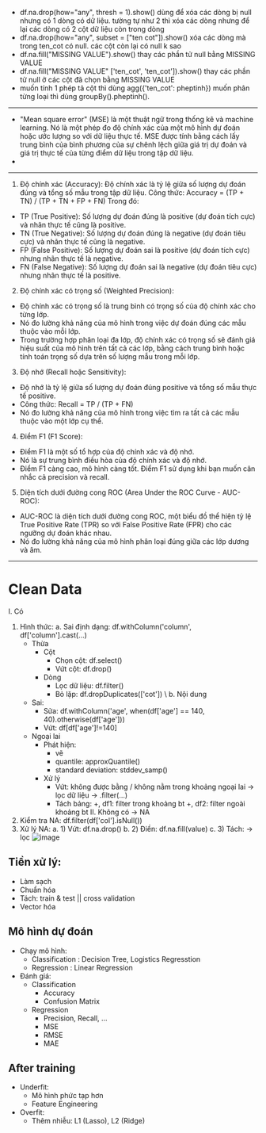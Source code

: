 - df.na.drop(how="any", thresh = 1).show() dùng để xóa các dòng bị null nhưng có 1 dòng có dữ liệu. tường tự như 2 thì xóa các dòng nhưng để lại các dòng có 2 cột dữ liệu còn trong dòng
- df.na.drop(how="any", subset = ["ten cot"]).show()   xóa các dòng mà trong ten_cot có null. các cột còn lại có null k sao
- df.na.fill("MISSING VALUE").show()   thay các phần tử null bằng MISSING VALUE
- df.na.fill("MISSING VALUE" ['ten_cot', 'ten_cot']).show()   thay các phần tử null ở các cột đã chọn bằng MISSING VALUE
- muốn tính 1 phép tả cột thì dùng agg({'ten_cot': pheptinh}) muốn phân từng loại thì dùng groupBy().pheptinh().
-------------------------------------------
- "Mean square error" (MSE) là một thuật ngữ trong thống kê và machine learning. Nó là một phép đo độ chính xác của một mô hình dự đoán hoặc ước lượng so với dữ liệu thực tế. MSE được tính bằng cách lấy trung bình của bình phương của sự chênh lệch giữa giá trị dự đoán và giá trị thực tế của từng điểm dữ liệu trong tập dữ liệu.
- 
--------------------------------------------
1. Độ chính xác (Accuracy): Độ chính xác là tỷ lệ giữa số lượng dự đoán đúng và tổng số mẫu trong tập dữ liệu.
Công thức: Accuracy = (TP + TN) / (TP + TN + FP + FN)
Trong đó:
- TP (True Positive): Số lượng dự đoán đúng là positive (dự đoán tích cực) và nhãn thực tế cũng là positive.
- TN (True Negative): Số lượng dự đoán đúng là negative (dự đoán tiêu cực) và nhãn thực tế cũng là negative.
- FP (False Positive): Số lượng dự đoán sai là positive (dự đoán tích cực) nhưng nhãn thực tế là negative.
- FN (False Negative): Số lượng dự đoán sai là negative (dự đoán tiêu cực) nhưng nhãn thực tế là positive.
2. Độ chính xác có trọng số (Weighted Precision):
- Độ chính xác có trọng số là trung bình có trọng số của độ chính xác cho từng lớp.
- Nó đo lường khả năng của mô hình trong việc dự đoán đúng các mẫu thuộc vào mỗi lớp.
- Trong trường hợp phân loại đa lớp, độ chính xác có trọng số sẽ đánh giá hiệu suất của mô hình trên tất cả các lớp, bằng cách trung bình hoặc tính toán trọng số dựa trên số lượng mẫu trong mỗi lớp.
3. Độ nhớ (Recall hoặc Sensitivity):
- Độ nhớ là tỷ lệ giữa số lượng dự đoán đúng positive và tổng số mẫu thực tế positive.
- Công thức: Recall = TP / (TP + FN)
- Nó đo lường khả năng của mô hình trong việc tìm ra tất cả các mẫu thuộc vào một lớp cụ thể.
4. Điểm F1 (F1 Score):
- Điểm F1 là một số tổ hợp của độ chính xác và độ nhớ.
- Nó là sự trung bình điều hòa của độ chính xác và độ nhớ.
- Điểm F1 càng cao, mô hình càng tốt. Điểm F1 sử dụng khi bạn muốn cân nhắc cả precision và recall.
5. Diện tích dưới đường cong ROC (Area Under the ROC Curve - AUC-ROC):
- AUC-ROC là diện tích dưới đường cong ROC, một biểu đồ thể hiện tỷ lệ True Positive Rate (TPR) so với False Positive Rate (FPR) cho các ngưỡng dự đoán khác nhau.
- Nó đo lường khả năng của mô hình phân loại đúng giữa các lớp dương và âm.
-------------------------------------------------
# Clean Data
I. Có
  1. Hình thức:
    a. Sai định dạng: df.withColumn('column', df['column'].cast(...)
     - Thừa
       + Cột
          * Chọn cột: df.select()
          * Vứt cột: df.drop()
        + Dòng
          * Lọc dữ liệu: df.filter()
          * Bỏ lặp: df.dropDuplicates(['cot']) \\
    b. Nội dung
      - Sai:
        + Sửa: df.withColumn('age', when(df['age'] == 140, 40).otherwise(df['age']))
        + Vứt: df[df['age']!=140]
      - Ngoại lai
        + Phát hiện:
          * vẽ
          * quantile: approxQuantile()
          * standard deviation: stddev_samp()
        + Xử lý
          * Vứt: không được bằng / không nằm trong khoảng ngoại lai -> lọc dữ liệu -> .filter(...)
          * Tách bảng:
            +, df1: filter trong khoảng bt
            +, df2: filter ngoài khoảng bt
II. Không có -> NA
  1. Kiểm tra NA: df.filter(df['col'].isNull())
  2. Xử lý NA:
     a. 1) Vứt: df.na.drop()
     b. 2) Điền: df.na.fill(value)
     c. 3) Tách: -> lọc
![image](https://github.com/congcuongca1207/BIGDATA/assets/148767872/0928a391-8046-475b-8fb1-7a3e74e88cae)

## Tiền xử lý:
- Làm sạch
- Chuẩn hóa
- Tách: train & test || cross validation
- Vector hóa
 
## Mô hình dự đoán
- Chạy mô hình:
    - Classification : Decision Tree, Logistics Regresstion
    - Regression : Linear Regression
- Đánh giá:
    - Classification
        - Accuracy 
        - Confusion Matrix
    - Regression
        - Precision, Recall, ...
        - MSE
        - RMSE
        - MAE
 
 
## After training
- Underfit:
    + Mô hình phức tạp hơn
    + Feature Engineering
- Overfit:
    + Thêm nhiễu: L1 (Lasso), L2 (Ridge)

